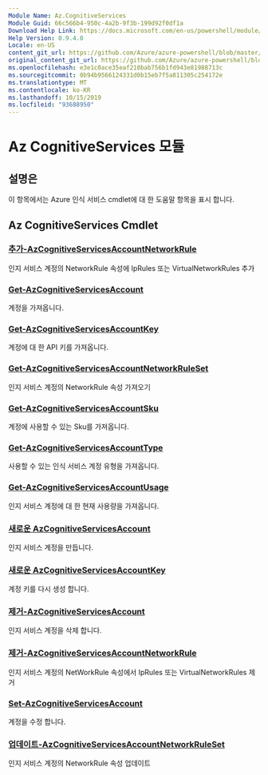 ```yaml
---
Module Name: Az.CognitiveServices
Module Guid: 66c566b4-950c-4a2b-9f3b-199d92f0df1a
Download Help Link: https://docs.microsoft.com/en-us/powershell/module/az.cognitiveservices
Help Version: 0.9.4.0
Locale: en-US
content_git_url: https://github.com/Azure/azure-powershell/blob/master/src/CognitiveServices/CognitiveServices/help/Az.CognitiveServices.md
original_content_git_url: https://github.com/Azure/azure-powershell/blob/master/src/CognitiveServices/CognitiveServices/help/Az.CognitiveServices.md
ms.openlocfilehash: e3e1c0ace35eaf210bab756b1fd943e81988713c
ms.sourcegitcommit: 0b94b9566124331d0b15eb7f5a811305c254172e
ms.translationtype: MT
ms.contentlocale: ko-KR
ms.lasthandoff: 10/15/2019
ms.locfileid: "93688950"
---
```

# Az CognitiveServices 모듈
## 설명은
이 항목에서는 Azure 인식 서비스 cmdlet에 대 한 도움말 항목을 표시 합니다.

## Az CognitiveServices Cmdlet
### [추가-AzCognitiveServicesAccountNetworkRule](Add-AzCognitiveServicesAccountNetworkRule.md)
인지 서비스 계정의 NetworkRule 속성에 IpRules 또는 VirtualNetworkRules 추가

### [Get-AzCognitiveServicesAccount](Get-AzCognitiveServicesAccount.md)
계정을 가져옵니다.

### [Get-AzCognitiveServicesAccountKey](Get-AzCognitiveServicesAccountKey.md)
계정에 대 한 API 키를 가져옵니다.

### [Get-AzCognitiveServicesAccountNetworkRuleSet](Get-AzCognitiveServicesAccountNetworkRuleSet.md)
인지 서비스 계정의 NetworkRule 속성 가져오기

### [Get-AzCognitiveServicesAccountSku](Get-AzCognitiveServicesAccountSku.md)
계정에 사용할 수 있는 Sku를 가져옵니다.

### [Get-AzCognitiveServicesAccountType](Get-AzCognitiveServicesAccountType.md)
사용할 수 있는 인식 서비스 계정 유형을 가져옵니다.

### [Get-AzCognitiveServicesAccountUsage](Get-AzCognitiveServicesAccountUsage.md)
인지 서비스 계정에 대 한 현재 사용량을 가져옵니다.

### [새로운 AzCognitiveServicesAccount](New-AzCognitiveServicesAccount.md)
인지 서비스 계정을 만듭니다.

### [새로운 AzCognitiveServicesAccountKey](New-AzCognitiveServicesAccountKey.md)
계정 키를 다시 생성 합니다.

### [제거-AzCognitiveServicesAccount](Remove-AzCognitiveServicesAccount.md)
인지 서비스 계정을 삭제 합니다.

### [제거-AzCognitiveServicesAccountNetworkRule](Remove-AzCognitiveServicesAccountNetworkRule.md)
인지 서비스 계정의 NetWorkRule 속성에서 IpRules 또는 VirtualNetworkRules 제거

### [Set-AzCognitiveServicesAccount](Set-AzCognitiveServicesAccount.md)
계정을 수정 합니다.

### [업데이트-AzCognitiveServicesAccountNetworkRuleSet](Update-AzCognitiveServicesAccountNetworkRuleSet.md)
인지 서비스 계정의 NetworkRule 속성 업데이트

